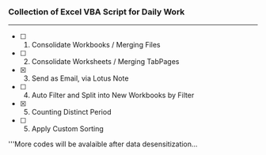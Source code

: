 ### Collection of Excel VBA Script for Daily Work
---
- [ ] 1. Consolidate Workbooks / Merging Files
- [ ] 2. Consolidate Worksheets / Merging TabPages 
- [X] 3. Send as Email, via Lotus Note
- [ ] 4. Auto Filter and Split into New Workbooks by Filter 
- [x] 5. Counting Distinct Period
- [ ] 5. Apply Custom Sorting

'''More codes will be avalaible after data desensitization...
